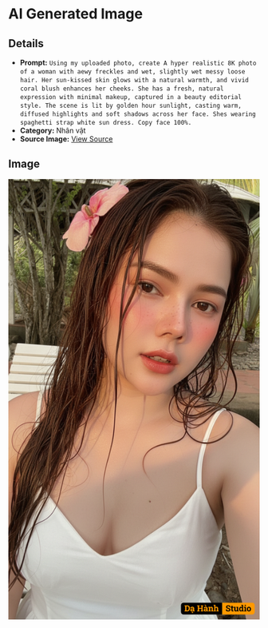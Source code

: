 # AI Generated Image

## Details
- **Prompt:** `Using my uploaded photo, create A hyper realistic 8K photo of a woman with aewy freckles and wet, slightly wet messy loose hair. Her sun-kissed skin glows with a natural warmth, and vivid coral blush enhances her cheeks. She has a fresh, natural expression with minimal makeup, captured in a beauty editorial style. The scene is lit by golden hour sunlight, casting warm, diffused highlights and soft shadows across her face. Shes wearing spaghetti strap white sun dress. Copy face 100%.`
- **Category:** Nhân vật
- **Source Image:** [View Source](https://raw.githubusercontent.com/lenzcomvth/ImageLibrary/main/Female.png)

## Image
![AI Generated Image](./image-2025-10-03T06-58-47-687Z.png)
